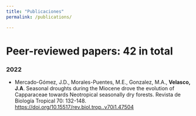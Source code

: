 ```yaml
---
title: "Publicaciones"
permalink: /publications/

---
```


# Peer-reviewed papers: 42 in total

### 2022
* Mercado-Gómez, J.D., Morales-Puentes, M.E., Gonzalez, M.A., __Velasco, J.A__. Seasonal droughts during the Miocene drove the evolution of Capparaceae towards   Neotropical seasonally dry forests. Revista de Biología Tropical 70: 132-148. https://doi.org/10.15517/rev.biol.trop..v70i1.47504
